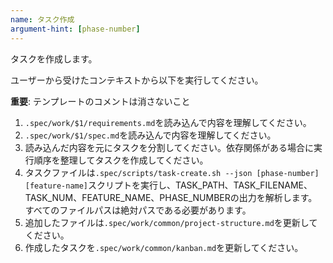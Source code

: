 ```yaml
---
name: タスク作成
argument-hint: [phase-number]
---
```


タスクを作成します。

ユーザーから受けたコンテキストから以下を実行してください。

**重要**: テンプレートのコメントは消さないこと

1. `.spec/work/$1/requirements.md`を読み込んで内容を理解してください。
2. `.spec/work/$1/spec.md`を読み込んで内容を理解してください。
3. 読み込んだ内容を元にタスクを分割してください。依存関係がある場合に実行順序を整理してタスクを作成してください。
4. タスクファイルは`.spec/scripts/task-create.sh --json [phase-number] [feature-name]`スクリプトを実行し、TASK_PATH、TASK_FILENAME、TASK_NUM、FEATURE_NAME、PHASE_NUMBERの出力を解析します。すべてのファイルパスは絶対パスである必要があります。
5. 追加したファイルは`.spec/work/common/project-structure.md`を更新してください。
6. 作成したタスクを`.spec/work/common/kanban.md`を更新してください。
